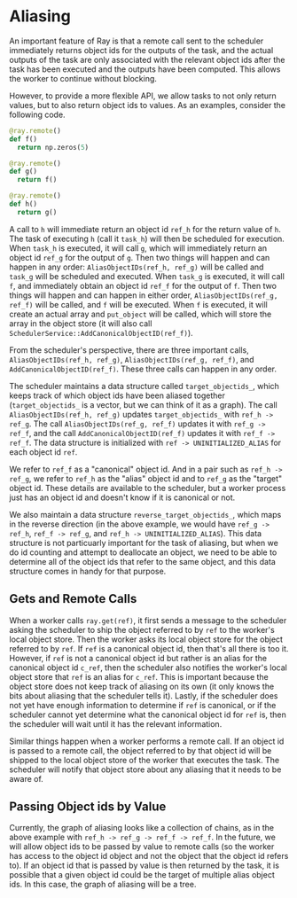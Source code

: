 # Aliasing

An important feature of Ray is that a remote call sent to the scheduler
immediately returns object ids for the outputs of the task, and the actual
outputs of the task are only associated with the relevant object ids
after the task has been executed and the outputs have been computed. This allows
the worker to continue without blocking.

However, to provide a more flexible API, we allow tasks to not only return
values, but to also return object ids to values. As an examples, consider
the following code.
```python
@ray.remote()
def f()
  return np.zeros(5)

@ray.remote()
def g()
  return f()

@ray.remote()
def h()
  return g()
```
A call to `h` will immediate return an object id `ref_h` for the return
value of `h`. The task of executing `h` (call it `task_h`) will then be
scheduled for execution. When `task_h` is executed, it will call `g`, which will
immediately return an object id `ref_g` for the output of `g`. Then two
things will happen and can happen in any order: `AliasObjectIDs(ref_h, ref_g)`
will be called and `task_g` will be scheduled and executed. When `task_g` is
executed, it will call `f`, and immediately obtain an object id `ref_f`
for the output of `f`. Then two things will happen and can happen in either
order, `AliasObjectIDs(ref_g, ref_f)` will be called, and `f` will be executed.
When `f` is executed, it will create an actual array and `put_object` will be
called, which will store the array in the object store (it will also call
`SchedulerService::AddCanonicalObjectID(ref_f)`).

From the scheduler's perspective, there are three important calls,
`AliasObjectIDs(ref_h, ref_g)`, `AliasObjectIDs(ref_g, ref_f)`, and
`AddCanonicalObjectID(ref_f)`. These three calls can happen in any order.

The scheduler maintains a data structure called `target_objectids_`, which keeps
track of which object ids have been aliased together (`target_objectids_`
is a vector, but we can think of it as a graph). The call
`AliasObjectIDs(ref_h, ref_g)` updates `target_objectids_` with `ref_h -> ref_g`.
The call `AliasObjectIDs(ref_g, ref_f)` updates it with `ref_g -> ref_f`, and the
call `AddCanonicalObjectID(ref_f)` updates it with `ref_f -> ref_f`. The data
structure is initialized with `ref -> UNINITIALIZED_ALIAS` for each object
id `ref`.

We refer to `ref_f` as a "canonical" object id. And in a pair such as
`ref_h -> ref_g`, we refer to `ref_h` as the "alias" object id and to
`ref_g` as the "target" object id. These details are available to the
scheduler, but a worker process just has an object id and doesn't know if
it is canonical or not.

We also maintain a data structure `reverse_target_objectids_`, which maps in the
reverse direction (in the above example, we would have `ref_g -> ref_h`,
`ref_f -> ref_g`, and `ref_h -> UNINITIALIZED_ALIAS`). This data structure is
not particuarly important for the task of aliasing, but when we do id
counting and attempt to deallocate an object, we need to be able to determine
all of the object ids that refer to the same object, and this data
structure comes in handy for that purpose.

## Gets and Remote Calls

When a worker calls `ray.get(ref)`, it first sends a message to the scheduler
asking the scheduler to ship the object referred to by `ref` to the worker's
local object store. Then the worker asks its local object store for the object
referred to by `ref`. If `ref` is a canonical object id, then that's all
there is too it. However, if `ref` is not a canonical object id but
rather is an alias for the canonical object id `c_ref`, then the
scheduler also notifies the worker's local object store that `ref` is an
alias for `c_ref`. This is important because the object store does not keep
track of aliasing on its own (it only knows the bits about aliasing that the
scheduler tells it). Lastly, if the scheduler does not yet have enough
information to determine if `ref` is canonical, or if the scheduler cannot
yet determine what the canonical object id for `ref` is, then the
scheduler will wait until it has the relevant information.

Similar things happen when a worker performs a remote call. If an object
id is passed to a remote call, the object referred to by that object
id will be shipped to the local object store of the worker that executes
the task. The scheduler will notify that object store about any aliasing that it
needs to be aware of.

## Passing Object ids by Value
Currently, the graph of aliasing looks like a collection of chains, as in the
above example with `ref_h -> ref_g -> ref_f -> ref_f`. In the future, we will
allow object ids to be passed by value to remote calls (so the worker
has access to the object id object and not the object that the object
id refers to). If an object id that is passed by value is then
returned by the task, it is possible that a given object id could be
the target of multiple alias object ids. In this case, the graph of
aliasing will be a tree.
